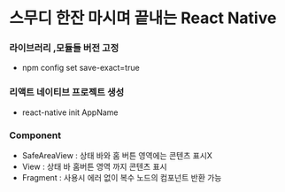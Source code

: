 # 스무디 한잔 마시며 끝내는 React Native

### 라이브러리 ,모듈들 버전 고정
- npm config set save-exact=true

### 리액트 네이티브 프로젝트 생성
- react-native init AppName

### Component
- SafeAreaView : 상태 바와 홈 버튼 영역에는 콘텐츠 표시X
- View : 상태 바 홈버튼 영역 까지 콘텐츠 표시
- Fragment : 사용시 에러 없이 복수 노드의 컴포넌트 반환 가능
